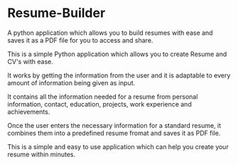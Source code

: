 # Resume-Builder
A python application which allows you to build resumes with ease and saves it as a PDF file for you to access and share.


This is a simple Python application which allows you to create Resume and CV's with ease.

It works by getting the information from the user and it is adaptable to every amount of information being given as input.

It contains all the information needed for a resume from personal information, contact, education, projects, work experience and achievements.

Once the user enters the necessary information for a standard resume, it combines them into a predefined resume fromat and saves it as PDF file.

This is a simple and easy to use application which can help you create your resume within minutes.
